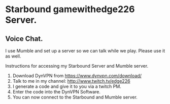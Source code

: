 # Starbound gamewithedge226 Server.

## Voice Chat.
I use Mumble and set up a server so we can talk while we play. Please use it as well.

Instructions for accessing my Starbound Server and Mumble server.

1. Download DynVPN from https://www.dynvpn.com/download/
2. Talk to me in my channel: http://www.twitch.tv/edge226
3. I generate a code and give it to you via a twitch PM.
4. Enter the code into the DynVPN Software.
5. You can now connect to the Starbound and Mumble server.
